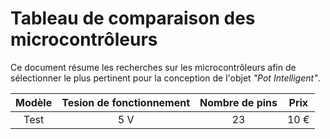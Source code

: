 # Tableau de comparaison des microcontrôleurs

Ce document résume les recherches sur les microcontrôleurs afin de sélectionner le plus pertinent pour la conception de l'objet *"Pot Intelligent"*.

| Modèle | Tesion de fonctionnement | Nombre de pins | Prix |
| :----: | :----------------------: | :------------: | :--: |
| Test | 5 V | 23 | 10 € |